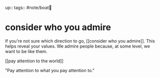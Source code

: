 up:: 
tags:: #note/boat🚤 

# consider who you admire

If you're not sure which direction to go, [[consider who you admire]]. This helps reveal your values. We admire people because, at some level, we want to be like them.

[[pay attention to the world]]

"Pay attention to what you pay attention to."

